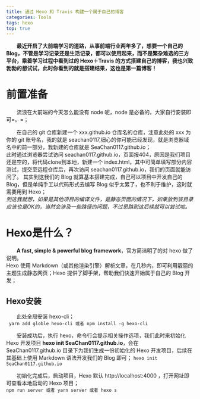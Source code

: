 ```yaml
---
title: 通过 Hexo 和 Travis 构建一个属于自己的博客
categories: Tools
tags: hexo
top: true
---
```

　　**最近开启了大前端学习的道路，从事前端行业两年多了，想要一个自己的 Blog，不管是学习记录还是生活记录，都可以使用起来，而不是繁杂难选的三方平台，乘着学习过程中看到过的 Hexo＋Travis 的方式搭建自己的博客，我也兴致勃勃的想试试，此时你看到的就是搭建结果，这也是第一篇博客！**  
# 前置准备 #
　　流浪在大前端的今天怎么能没有 node 呢，node 是必备的，大家自行安装即可=。=；  
<!--more-->
　　在自己的 git 仓库新建一个 xxx.github.io 仓库名的仓库，注意此处的 xxx 为你的 git 账号名，我的就是 seachan0117,细心的你可能已经发现，就是浏览器域名中的前一部分，我新建的仓库就是 SeaChan0117.github.io；  
此时通过浏览器尝试访问 seachan0117.github.io，页面报404，原因是我们项目还是空的，将代码clone到本地，新建一个 index.html，其中可简单填写部分内容测试，提交至远程仓库后，再次访问 seachan0117.github.io，我们的页面就能访问了。 
其实到这我们的 Blog 就算基本搭建完成，自己可以项目中开发自己的 Blog，但是单纯手工以代码形式去编写 Blog 似乎太累了，也不利于维护，这时就需要用到 Hexo；   
*到这我就想，如果是其他项目的编译文件，是静态页面的情况下，如果放到该目录应该也是OK的，当然会涉及一些路径的问题，不过思路到这后续就可以尝试啦。*  
# Hexo是什么？ #
　　**A fast, simple & powerful blog framework**，官方简洁明了的对 hexo 做了说明。  
Hexo 使用 Markdown（或其他渲染引擎）解析文章，在几秒内，即可利用靓丽的主题生成静态网页；Hexo 提供了脚手架，帮助我们快速开始属于自己的 Blog 开发；  
## Hexo安装 ##
　　此处全局安装 hexo-cli；  
   ` yarn add globle hexo-cli 或者 npm install -g hexo-cli`  

　　安装成功后，执行 hexo，命令行会提示相关操作选项，我们此时来初始化 Hexo 开发项目 **hexo init SeaChan0117.github.io**，会在 SeaChan0117.github.io 目录下为我们生成一份初始化的 Hexo 开发项目，后续在其基础上使用 Markdown 语法开发我们的 Blog 即可；
    `hexo init SeaChan0117.github.io`  

　　初始化完成后，启动项目，Hexo 默认 http://localhost:4000 ，打开网址即可查看本地启动的 Hexo 项目；  
	`npm run server 或者 yarn server 或者 hexo s`
